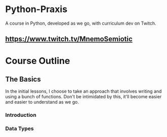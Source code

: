 # Python-Praxis
A course in Python, developed as we go, with curriculum dev on Twitch.



## https://www.twitch.tv/MnemoSemiotic


# Course Outline

## The Basics
In the initial lessons, I choose to take an approach that involves writing and using a bunch of functions. Don't be intimidated by this, it'll become easier and easier to understand as we go.

### Introduction


### Data Types




